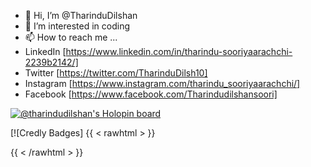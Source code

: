 - 👋 Hi, I’m @TharinduDilshan
- 👀 I’m interested in coding
- 📫 How to reach me ...
- LinkedIn [https://www.linkedin.com/in/tharindu-sooriyaarachchi-2239b2142/]
- Twitter [https://twitter.com/TharinduDilsh10]
- Instagram [https://www.instagram.com/tharindu_sooriyaarachchi/]
- Facebook [https://www.facebook.com/Tharindudilshansoori]

[![@tharindudilshan's Holopin board](https://holopin.me/tharindudilshan)](https://holopin.io/@tharindudilshan)

[![Credly Badges]
{{
< rawhtml >
}}
<div data-iframe-width="150" data-iframe-height="270" data-share-badge-id="44285ec7-f106-47da-91aa-a0a12f522b5b" data-share-badge-host="https://www.credly.com"></div><script type="text/javascript" async src="//cdn.credly.com/assets/utilities/embed.js"></script>
{{
< /rawhtml >
}}

<!---
TharinduDilshan/TharinduDilshan is a ✨ special ✨ repository because its `README.md` (this file) appears on your GitHub profile.
You can click the Preview link to take a look at your changes.
--->
